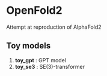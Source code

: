 # OpenFold2
Attempt at reproduction of AlphaFold2

## Toy models
1. __toy_gpt__ : GPT model
2. __toy_se3__ : SE(3)-transformer
